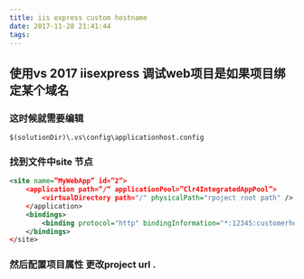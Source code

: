 ```yaml
---
title: iis express custom hostname
date: 2017-11-28 21:41:44
tags:
---
```

## 使用vs 2017 iisexpress 调试web项目是如果项目绑定某个域名 
### 这时候就需要编辑
```
$(solutionDir)\.vs\config\applicationhost.config
```
### 找到文件中site 节点
```xml
<site name=”MyWebApp” id=”2”>
    <application path=”/“ applicationPool=”Clr4IntegratedAppPool”>
        <virtualDirectory path="/" physicalPath="rpoject root path" />
    </application>
    <bindings>
        <binding protocol="http" bindingInformation="*:12345:customerhostname" />
    </bindings>
</site>
```
### 然后配置项目属性 更改project url .